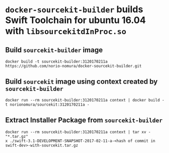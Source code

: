 # `docker-sourcekit-builder` builds Swift Toolchain for ubuntu 16.04 with `libsourcekitdInProc.so`

## Build `sourcekit-builder` image
```console
docker build -t sourcekit-builder:3120170211a https://github.com/norio-nomura/docker-sourcekit-builder.git
```

## Build `sourcekit` image using context created by `sourcekit-builder`
```console
docker run --rm sourcekit-builder:3120170211a context | docker build -t norionomura/sourcekit:3120170211a -
```

## Extract Installer Package from `sourcekit-builder`
```console
docker run --rm sourcekit-builder:3120170211a context | tar xv - "*.tar.gz"
x ./swift-3.1-DEVELOPMENT-SNAPSHOT-2017-02-11-a-<hash of commit in swift-dev>-with-sourcekit.tar.gz
```
